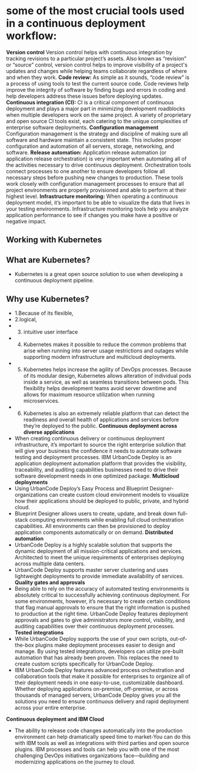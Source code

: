 # some of  the most crucial tools used in a continuous deployment workflow:
**Version control**  Version control helps with continuous integration by tracking revisions to a particular project’s assets. Also known as “revision" or “source” control, version control helps to improve visibility of a project's updates and changes while helping teams collaborate regardless of where and when they work.
**Code review:** As simple as it sounds, “code review” is a process of using tools to test the current source code. Code reviews help improve the integrity of software by finding bugs and errors in coding and help developers address these issues before deploying updates.
**Continuous integration (CI):** CI is a critical component of continuous deployment and plays a major part in minimizing development roadblocks when multiple developers work on the same project. A variety of proprietary and open source CI tools exist, each catering to the unique complexities of enterprise software deployments.
**Configuration management** Configuration management is the strategy and discipline of making sure all software and hardware maintain a consistent state. This includes proper configuration and automation of all servers, storage, networking, and software.
**Release automation:** Application release automation (or application release orchestration) is very important when automating all of the activities necessary to drive continuous deployment. Orchestration tools connect processes to one another to ensure developers follow all necessary steps before pushing new changes to production. These tools work closely with configuration management processes to ensure that all project environments are properly provisioned and able to perform at their highest level.
**Infrastructure monitoring:** When operating a continuous deployment model, it’s important to be able to visualize the data that lives in your testing environments. Infrastructure monitoring tools help you analyze application performance to see if changes you make have a positive or negative impact.
## Working with Kubernetes
## What are Kubernetes?
-  Kubernetes is a great open source solution to use when developing a continuous deployment pipeline. 
## Why use Kubernetes?
- 1.Because of its flexible, 
-  2.logical, 
-  3. intuitive user interface
-  4. Kubernetes makes it possible to reduce the common problems that arise when running into server usage restrictions and outages while supporting modern infrastructure and multicloud deployments.
-  5. Kubernetes helps increase the agility of DevOps processes. Because of its modular design, Kubernetes allows alteration of individual pods inside a service, as well as seamless transitions between pods. This flexibility helps development teams avoid server downtime and allows for maximum resource utilization when running microservices. 
-  6. Kubernetes is also an extremely reliable platform that can detect the readiness and overall health of applications and services before they’re deployed to the public.
**Continuous deployment across diverse applications**
-	When creating continuous delivery or continuous deployment infrastructure, it’s important to source the right enterprise solution that will give your business the confidence it needs to automate software testing and deployment processes. IBM UrbanCode Deploy is an application deployment automation platform that provides the visibility, traceability, and auditing capabilities businesses need to drive their software development needs in one optimized package.
**Multicloud deployments**
- Using UrbanCode Deploy’s Easy Process and Blueprint Designer- organizations can create custom cloud environment models to visualize how their applications should be deployed to public, private, and hybrid cloud. 
-	Blueprint Designer allows users to create, update, and break down full-stack computing environments while enabling full cloud orchestration capabilities. All environments can then be provisioned to deploy application components automatically or on demand.
**Distributed automation**
-	UrbanCode Deploy is a highly scalable solution that supports the dynamic deployment of all mission-critical applications and services. Architected to meet the unique requirements of enterprises deploying across multiple data centers.
-	UrbanCode Deploy supports master server clustering and uses lightweight deployments to provide immediate availability of services.
**Quality gates and approvals**
- Being able to rely on the accuracy of automated testing environments is absolutely critical to successfully achieving continuous deployment. For some environments, however, it’s necessary to create certain conditions that flag manual approvals to ensure that the right information is pushed to production at the right time. UrbanCode Deploy features deployment approvals and gates to give administrators more control, visibility, and auditing capabilities over their continuous deployment processes.
**Tested integrations**
-	While UrbanCode Deploy supports the use of your own scripts, out-of-the-box plugins make deployment processes easier to design and manage. By using tested integrations, developers can utilize pre-built automation that has already been proven. This replaces the need to create custom scripts specifically for UrbanCode Deploy.
-	IBM UrbanCode Deploy features advanced process orchestration and collaboration tools that make it possible for enterprises to organize all of their deployment needs in one easy-to-use, customizable dashboard. Whether deploying applications on-premise, off-premise, or across thousands of managed servers, UrbanCode Deploy gives you all the solutions you need to ensure continuous delivery and rapid deployment across your entire enterprise.

**Continuous deployment and IBM Cloud**
- The ability to release code changes automatically into the production environment can help dramatically speed time to market-You can do this with IBM tools as well as integrations with third parties and open source plugins. IBM processes and tools can help you with one of the most challenging DevOps initiatives organizations face—building and modernizing applications on the journey to cloud.

